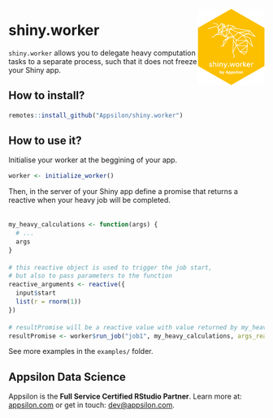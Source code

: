 <a href='https://github.com/Appsilon/shiny.worker'><img src='man/figures/hex.png' align="right" height="150" /></a>

# shiny.worker

`shiny.worker` allows you to delegate heavy computation tasks to a separate process,
such that it does not freeze your Shiny app.

## How to install?

```r
remotes::install_github("Appsilon/shiny.worker")
```

## How to use it?

Initialise your worker at the beggining of your app.

```r
worker <- initialize_worker()
```

Then, in the server of your Shiny app define a promise that returns a reactive when your heavy job will be completed.

```r

my_heavy_calculations <- function(args) {
  # ...
  args
}

# this reactive object is used to trigger the job start,
# but also to pass parameters to the function
reactive_arguments <- reactive({ 
  input$start
  list(r = rnorm(1))
})

# resultPromise will be a reactive value with value returned by my_heavy_calculations
resultPromise <- worker$run_job("job1", my_heavy_calculations, args_reactive = reactive_arguments)
```

See more examples in the `examples/` folder.

## Appsilon Data Science

<img src="https://avatars0.githubusercontent.com/u/6096772" align="right" alt="" width="6%" />

Appsilon is the **Full Service Certified RStudio Partner**. Learn more
at: [appsilon.com](https://appsilon.com) or get in touch: [dev@appsilon.com](dev@appsilon.com).
